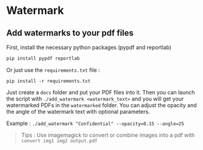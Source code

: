 # Watermark

## Add watermarks to your pdf files

First, install the necessary python packages (pypdf and reportlab)

``` bash
pip install pypdf reportlab
```

Or just use the `requirements.txt` file :

```
pip install -r requirements.txt
```

Just create a `docs` folder and put your PDF files into it.
Then you can launch the script with `./add_watermark <watermark_text>` and you will get your watermarked PDFs in the `watermarked` folder.
You can adjust the opacity and the angle of the watermark text with optional parameters.

Example :
`./add_watermark "Confidential" --opacity=0.15 --angle=25`

> Tips : Use imagemagick to convert or combine images into a pdf with `convert img1 img2 output.pdf`
